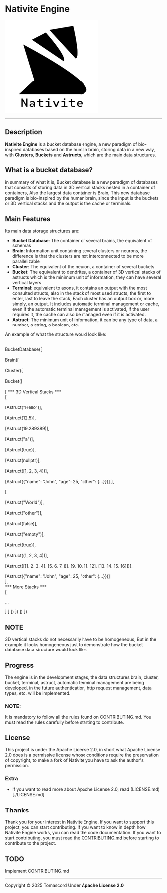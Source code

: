 # Nativite Engine

<div class="nativite-image">
  <img src="./Public/Assets/nativite-with-text.png" width="300" height="300" alt="Nativite Logo">
</div>

---

## Description

**Nativite Engine** is a bucket database engine, a new paradigm of bio-inspired databases
based on the human brain, storing data in a new way, with **Clusters**, **Buckets** and **Astructs**,
which are the main data structures.

## What is a bucket database?

in summary of what it is, Bucket database is a new paradigm of databases that 
consists of storing data in 3D vertical stacks nested in a container of containers,
Also the largest data container is Brain, This new database paradigm is bio-inspired by
the human brain, since the input is the buckets or 3D vertical stacks and the output is
the cache or terminals.

## Main Features

Its main data storage structures are:

- **Bucket Database**: The container of several brains, the equivalent of schemas 
- **Brain**: Information unit containing several clusters or neurons, the difference is
             that the clusters are not interconnected to be more parallelizable
- **Cluster**: The equivalent of the neuron, a container of several buckets
- **Bucket**: The equivalent to dendrites, a container of 3D vertical stacks of astructs which is the minimum
              unit of information,
              they can have several vertical layers
- **Terminal**: equivalent to axons, it contains an output with the most consulted structs,
                also in the stack of most used structs, the first to enter,
                last to leave the stack, Each cluster has an output box or, more simply,
                an output. It includes automatic terminal management or cache, even if the
                automatic terminal management is activated, if the user requires it, the cache
                can also be managed even if it is activated.
- **Astruct**: The minimum unit of information, it can be any type of data, a number,
               a string, a boolean, etc.

An example of what the structure would look like:

<br>BucketDatabase([</br>
  <br>Brain([</br>
    <br>Cluster([</br>
      <br>Bucket([</br>
        <br>[
          *** 3D Vertical Stacks ***
          <br>[   
            <br>[Astruct("Hello")],</br>
            <br>[Astruct(12.5)],</br>
            <br>[Astruct(19.289389)],</br>
            <br>[Astruct("a")],</br>
            <br>[Astruct(true)],</br>
            <br>[Astruct(nullptr)],</br>
            <br>[Astruct([1, 2, 3, 4])],</br>
            <br>[Astruct({"name": "John", "age": 25, "other": {...}})]
          ],<br>
          <br>[   
            <br>[Astruct("World")],</br>
            <br>[Astruct("other")],</br>
            <br>[Astruct(false)],</br>
            <br>[Astruct("empty")],</br>
            <br>[Astruct(true)],</br>
            <br>[Astruct((1, 2, 3, 4))],</br>
            <br>[Astruct([[1, 2, 3, 4], [5, 6, 7, 8], [9, 10, 11, 12], [13, 14, 15, 16]])],</br>
            <br>[Astruct({"name": "John", "age": 25, "other": {...}})]</br>
          ],</br>
          *** More Stacks ***
          <br>[</br>
            <p>...</p>
          ]
        ]
      ])
    ])
  ])
])

## NOTE
3D vertical stacks do not necessarily have to be homogeneous, But in the example it
looks homogeneous just to demonstrate how the bucket database data structure
would look like.

## Progress

The engine is in the development stages, the data structures brain, cluster, bucket, terminal,
astruct, automatic terminal management are being developed, in the future authentication, http 
request management, data types, etc. will be implemented.

### NOTE:
It is mandatory to follow all the rules found on CONTRIBUTING.md. 
You must read the rules carefully before starting to contribute.

## License

This project is under the Apache License 2.0, in short what Apache License 2.0
does is a permissive license whose conditions require the preservation of copyright,
to make a fork of Nativite you have to ask the author's permission.

### Extra
- If you want to read more about Apache License 2.0, read (LICENSE.md)[./LICENSE.md]

## Thanks

Thank you for your interest in Nativite Engine. If you want to support this project, you can start contributing. If you want to know in depth how Nativite Engine works, you can read the code documentation. If you want to start contributing, you must read the [CONTRIBUTING.md](./CONTRIBUTING.md) before starting to contribute to the project.

## TODO
Implement CONTRIBUTING.md

---

Copyright © 2025 Tomascord
Under **Apache License 2.0**